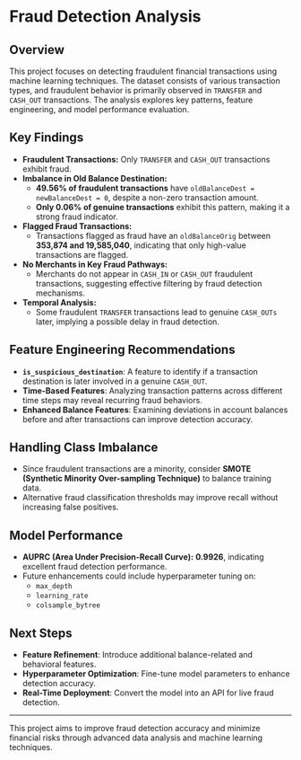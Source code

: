# Fraud Detection Analysis

## Overview
This project focuses on detecting fraudulent financial transactions using machine learning techniques. The dataset consists of various transaction types, and fraudulent behavior is primarily observed in `TRANSFER` and `CASH_OUT` transactions. The analysis explores key patterns, feature engineering, and model performance evaluation.

## Key Findings
- **Fraudulent Transactions:** Only `TRANSFER` and `CASH_OUT` transactions exhibit fraud.
- **Imbalance in Old Balance Destination:**
  - **49.56% of fraudulent transactions** have `oldBalanceDest = newBalanceDest = 0`, despite a non-zero transaction amount.
  - **Only 0.06% of genuine transactions** exhibit this pattern, making it a strong fraud indicator.
- **Flagged Fraud Transactions:**
  - Transactions flagged as fraud have an `oldBalanceOrig` between **353,874 and 19,585,040**, indicating that only high-value transactions are flagged.
- **No Merchants in Key Fraud Pathways:**
  - Merchants do not appear in `CASH_IN` or `CASH_OUT` fraudulent transactions, suggesting effective filtering by fraud detection mechanisms.
- **Temporal Analysis:**
  - Some fraudulent `TRANSFER` transactions lead to genuine `CASH_OUTs` later, implying a possible delay in fraud detection.

## Feature Engineering Recommendations
- **`is_suspicious_destination`**: A feature to identify if a transaction destination is later involved in a genuine `CASH_OUT`.
- **Time-Based Features**: Analyzing transaction patterns across different time steps may reveal recurring fraud behaviors.
- **Enhanced Balance Features**: Examining deviations in account balances before and after transactions can improve detection accuracy.

## Handling Class Imbalance
- Since fraudulent transactions are a minority, consider **SMOTE (Synthetic Minority Over-sampling Technique)** to balance training data.
- Alternative fraud classification thresholds may improve recall without increasing false positives.

## Model Performance
- **AUPRC (Area Under Precision-Recall Curve):** **0.9926**, indicating excellent fraud detection performance.
- Future enhancements could include hyperparameter tuning on:
  - `max_depth`
  - `learning_rate`
  - `colsample_bytree`

## Next Steps
- **Feature Refinement**: Introduce additional balance-related and behavioral features.
- **Hyperparameter Optimization**: Fine-tune model parameters to enhance detection accuracy.
- **Real-Time Deployment**: Convert the model into an API for live fraud detection.

---

This project aims to improve fraud detection accuracy and minimize financial risks through advanced data analysis and machine learning techniques.



